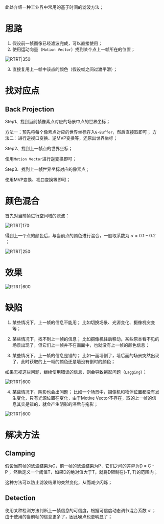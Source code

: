 此处介绍一种工业界中常用的基于时间的滤波方法；
# 思路

1. 假设前一帧图像已经滤波完成，可以直接使用；
2. 使用运动向量（`Motion Vector`）找到某个点上一帧所在的位置；

![RTRT|350](https://pic-1315225359.cos.ap-shanghai.myqcloud.com/20230927152148.png)

3. 直接复用上一帧中该点的颜色（假设帧之间过渡平滑）；

# 找对应点

## Back Projection

Step1、找到当前帧像素点对应的场景中点的世界坐标；

方法一：预先将每个像素点对应的世界坐标存入`G-Buffer`，然后直接取即可；
方法二：进行逆视口变换、逆MVP变换等，还原出世界坐标；

Step2、找到上一帧点的世界坐标；

使用`Motion Vector`进行逆变换即可；

Step3、找到上一帧世界坐标对应的像素点；

使用MVP变换、视口变换等即可；

# 颜色混合

首先对当前帧进行空间域的滤波：

![RTRT|170](https://pic-1315225359.cos.ap-shanghai.myqcloud.com/20230927173001.png)

得到上一个点的颜色后，与当前点的颜色进行混合，一般取系数为 $\alpha=0.1-0.2$ ；

![RTRT|250](https://pic-1315225359.cos.ap-shanghai.myqcloud.com/20230927161610.png)

# 效果

![RTRT|600](https://pic-1315225359.cos.ap-shanghai.myqcloud.com/20230927164253.png)


# 缺陷

1. 某些情况下，上一帧的信息不能用；
	比如切换场景、光源变化、摄像机突变等；

2. 某些情况下，找不到上一帧的信息；
	比如摄像机往后移动，某些原本看不见的场景出现了，但它们上一帧并不在画面中，也就没有上一帧的颜色信息；

3. 某些情况下，上一帧的信息是错的；
	比如一面墙倒了，墙后面的场景突然出现了，此时获取的上一帧的颜色还是墙没有倒时的颜色；

如果无视这些问题，继续使用错误的信息，则会导致拖影问题（`Lagging`）；

![RTRT|600](https://pic-1315225359.cos.ap-shanghai.myqcloud.com/20230927164025.png)

4. 某些情况下，阴影也会出问题；
	比如一个场景中，摄像机和物体位置都没有发生变化，只有光源位置在变化，由于Motive Vector不存在，取的上一帧的信息其实是错的，就会产生阴影的滞后与拖影；

![RTRT|600](https://pic-1315225359.cos.ap-shanghai.myqcloud.com/20230927170547.png)

# 解决方法

## Clamping

假设当前帧的滤波结果为C，前一帧的滤波结果为P，它们之间的差异为D = C - P；
然后定义一个阈值T，如果D的绝对值大于T，就将D限制在(-T, T)的范围内；

这种方法可以防止滤波结果的突然变化，从而减少闪烁；
## Detection

使用某种检测方法判断上一帧信息的可信度，根据可信度动态调节混合系数 $\alpha$ ；
由于使用的当前帧的信息更多了，因此噪点也更明显了；
